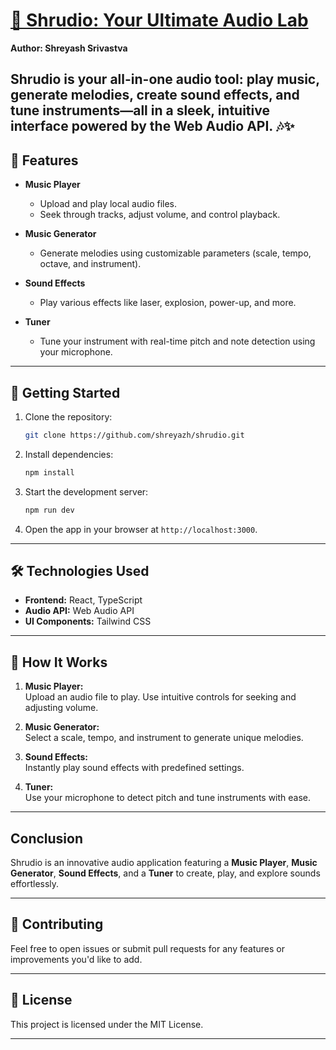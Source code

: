 # [🎵 Shrudio: Your Ultimate Audio Lab](https://shrudio-by-shreyash.vercel.app/)

**Author: Shreyash Srivastva**

## Shrudio is your all-in-one audio tool: play music, generate melodies, create sound effects, and tune instruments—all in a sleek, intuitive interface powered by the Web Audio API. 🎶✨ 


## 🌟 Features  
- **Music Player**  
  - Upload and play local audio files.  
  - Seek through tracks, adjust volume, and control playback.  

- **Music Generator**  
  - Generate melodies using customizable parameters (scale, tempo, octave, and instrument).  

- **Sound Effects**  
  - Play various effects like laser, explosion, power-up, and more.  

- **Tuner**  
  - Tune your instrument with real-time pitch and note detection using your microphone.  

---

## 🚀 Getting Started  

1. Clone the repository:  
   ```bash  
   git clone https://github.com/shreyazh/shrudio.git  
   ```  

2. Install dependencies:  
   ```bash  
   npm install  
   ```  

3. Start the development server:  
   ```bash  
   npm run dev  
   ```  

4. Open the app in your browser at `http://localhost:3000`.  

---

## 🛠️ Technologies Used  

- **Frontend:** React, TypeScript  
- **Audio API:** Web Audio API  
- **UI Components:** Tailwind CSS  

---

## 🎤 How It Works  

1. **Music Player:**  
   Upload an audio file to play. Use intuitive controls for seeking and adjusting volume.  

2. **Music Generator:**  
   Select a scale, tempo, and instrument to generate unique melodies.  

3. **Sound Effects:**  
   Instantly play sound effects with predefined settings.  

4. **Tuner:**  
   Use your microphone to detect pitch and tune instruments with ease.

--- 

## Conclusion 

Shrudio is an innovative audio application featuring a **Music Player**, **Music Generator**, **Sound Effects**, and a **Tuner** to create, play, and explore sounds effortlessly.  

---

## 🤝 Contributing  

Feel free to open issues or submit pull requests for any features or improvements you'd like to add.  

---

## 📄 License  

This project is licensed under the MIT License.  

---
